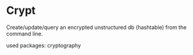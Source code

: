 # Crypt

Create/update/query an encrypted unstructured db (hashtable) from the command line.

used packages: cryptography

